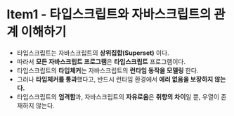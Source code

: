 # Item1 - 타입스크립트와 자바스크립트의 관계 이해하기
- 타입스크립트는 자바스크립트의 **상위집합(Superset)** 이다.
- 따라서 **모든 자바스크립트 프로그램**은 **타입스크립트** 프로그램이다.
- 타입스크립트의 **타입체커**는 자바스크립트의 **런타임 동작을 모델링** 한다.
- 그러나 **타입체커를 통과**했다고, 반드시 런타임 환경에서 **에러 없음을 보장하지 않는다.**
- 타입스크립트의 **엄격함**과, 자바스크립트의 **자유로움**은 **취향의 차이**일 뿐, 우열이 존재하지 않는다.